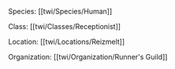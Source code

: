 Species: [[twi/Species/Human]]

Class: [[twi/Classes/Receptionist]]

Location: [[twi/Locations/Reizmelt]]

Organization: [[twi/Organization/Runner's Guild]]